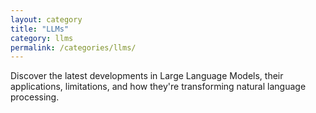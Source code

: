 ```yaml
---
layout: category
title: "LLMs"
category: llms
permalink: /categories/llms/
---
```

Discover the latest developments in Large Language Models, their applications, limitations, and how they're transforming natural language processing.